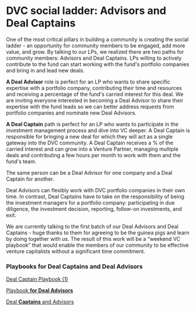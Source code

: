 # DVC social ladder: Advisors and Deal Captains

One of the most critical pillars in building a community is creating the social ladder - an opportunity for community members to be engaged, add more value, and grow. By talking to our LPs, we realized there are two paths for community members: Advisors and Deal Captains. LPs willing to actively contribute to the fund can start working with the fund's portfolio companies and bring in and lead new deals.

[](https://lh6.googleusercontent.com/fEiiWt3nH4VnhsOqbrs6cSkb_7hOyReiU86pEuqrMVxzq5o7K8hwqxprvs7bv8DwXj4_bUF28tIpfcQ8fh1PfmFpYbyCZTERn2GrLLxWmSe_ipOE6hk7qLAd872pV2vSynzaL0yqxVb3--qXDcovVu1yICq9MRPXeWXBxIx7WtsSqetIpIUQ7r9QWA)

**A Deal Advisor** role is perfect for an LP who wants to share specific expertise with a portfolio company, contributing their time and resources and receiving a percentage of the fund's carried interest for this deal. We are inviting everyone interested in becoming a Deal Advisor to share their expertise with the fund leads so we can better address requests from portfolio companies and nominate new Deal Advisors.

**A Deal Captain** path is perfect for an LP who wants to participate in the investment management process and dive into VC deeper. A Deal Captain is responsible for bringing a new deal for which they will act as a single gateway into the DVC community. A Deal Captain receives a % of the carried interest and can grow into a Venture Partner, managing multiple deals and contributing a few hours per month to work with them and the fund's team.

The same person can be a Deal Advisor for one company and a Deal Captain for another.

Deal Advisors can flexibly work with DVC portfolio companies in their own time. In contrast, Deal Captains have to take on the responsibility of being the investment managers for a portfolio company: participating in due diligence, the investment decision, reporting, follow-on investments, and exit.

We are currently talking to the first batch of our Deal Advisors and Deal Captains - huge thanks to them for agreeing to be the guinea pigs and learn by doing together with us. The result of this work will be a “weekend VC playbook” that would enable the members of our community to be effective venture capitalists without a significant time commitment.

### Playbooks for Deal Captains and Deal Advisors

[Deal Captain Playbook (1)](https://www.notion.so/Deal-Captain-Playbook-1-ac34627a690a4d53997b04c727e12420?pvs=21)

[Playbook **for Deal Advisors**](https://www.notion.so/Playbook-for-Deal-Advisors-53e1fb08202649d7bfcf02000498b791?pvs=21)

[Deal **Captains** and Advisors](https://www.notion.so/Deal-Captains-and-Advisors-d3215b76440f45e29f90bfb271847357?pvs=21)
